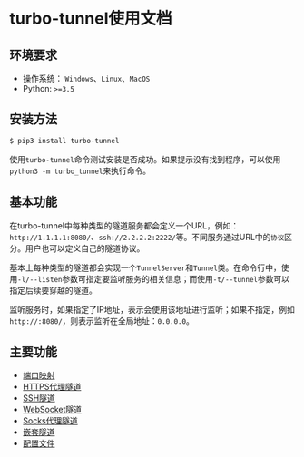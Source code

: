 # turbo-tunnel使用文档

## 环境要求

* 操作系统： `Windows`、`Linux`、`MacOS`
* Python: `>=3.5`

## 安装方法

```bash
$ pip3 install turbo-tunnel
```

使用`turbo-tunnel`命令测试安装是否成功。如果提示没有找到程序，可以使用`python3 -m turbo_tunnel`来执行命令。

## 基本功能

在turbo-tunnel中每种类型的隧道服务都会定义一个URL，例如：`http://1.1.1.1:8080/`、`ssh://2.2.2.2:2222/`等。不同服务通过URL中的`协议`区分。用户也可以定义自己的隧道协议。

基本上每种类型的隧道都会实现一个`TunnelServer`和`Tunnel`类。在命令行中，使用`-l/--listen`参数可指定要监听服务的相关信息；而使用`-t/--tunnel`参数可以指定后续要穿越的隧道。

监听服务时，如果指定了IP地址，表示会使用该地址进行监听；如果不指定，例如`http://:8080/`，则表示监听在全局地址：`0.0.0.0`。

## 主要功能

* [端口映射](./port_forward.md)
* [HTTPS代理隧道](./https.md)
* [SSH隧道](./ssh.md)
* [WebSocket隧道](./websocket.md)
* [Socks代理隧道](./socks.md)
* [嵌套隧道](./nested_tunnel.md)
* [配置文件](./config.md)
